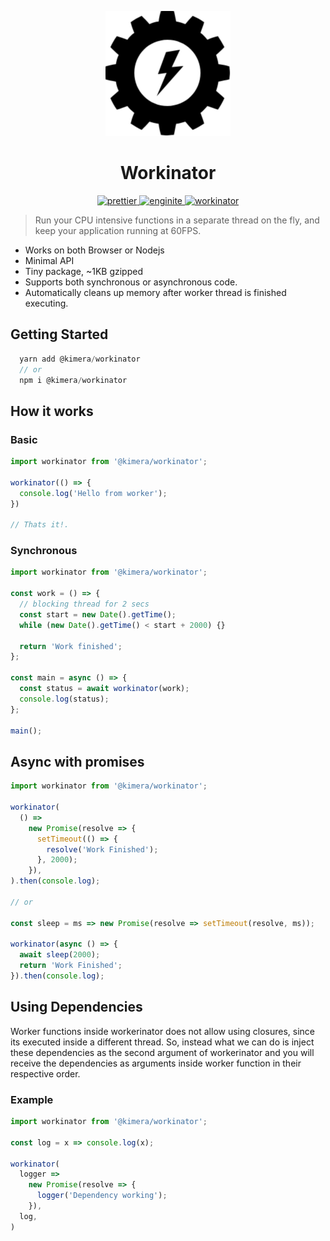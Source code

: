 <p align="center" ><img src="docs/logo.png" width="200"/></p>

<h1 align="center"> Workinator</h1>

<p align="center">
  <a href="https://github.com/prettier/prettier">
        <img src="https://img.shields.io/badge/code_style-prettier-ff69b4.svg" alt="prettier"/>
  </a>
<a href="https://github.com/rajatsharma/enginite">
        <img src="https://img.shields.io/badge/enginite-generator-orange.svg" alt="enginite"/>
  </a>
  <a href="https://packagephobia.now.sh/result?p=@kimera/workinator">
  <img src="https://packagephobia.now.sh/badge?p=@kimera/workinator" alt="workinator">
  </a>
</p>

> Run your CPU intensive functions in a separate thread on the fly, and keep your application running at 60FPS.

- Works on both Browser or Nodejs
- Minimal API
- Tiny package, ~1KB gzipped
- Supports both synchronous or asynchronous code.
- Automatically cleans up memory after worker thread is finished executing.

## Getting Started

```javascript
  yarn add @kimera/workinator
  // or
  npm i @kimera/workinator
```

## How it works

### Basic
```javascript
import workinator from '@kimera/workinator';

workinator(() => {
  console.log('Hello from worker');
})

// Thats it!.
```

### Synchronous
```javascript
import workinator from '@kimera/workinator';

const work = () => {
  // blocking thread for 2 secs
  const start = new Date().getTime();
  while (new Date().getTime() < start + 2000) {}

  return 'Work finished';
};

const main = async () => {
  const status = await workinator(work);
  console.log(status);
};

main();
```

## Async with promises

```javascript
import workinator from '@kimera/workinator';

workinator(
  () =>
    new Promise(resolve => {
      setTimeout(() => {
        resolve('Work Finished');
      }, 2000);
    }),
).then(console.log);

// or

const sleep = ms => new Promise(resolve => setTimeout(resolve, ms));

workinator(async () => {
  await sleep(2000);
  return 'Work Finished';
}).then(console.log);
```

## Using Dependencies

Worker functions inside workerinator does not allow using closures, since its executed inside a different thread. So, instead what we can do is inject these dependencies as the second argument of workerinator and you will receive the dependencies as arguments inside worker function in their respective order.

### Example

```javascript
import workinator from '@kimera/workinator';

const log = x => console.log(x);

workinator(
  logger =>
    new Promise(resolve => {
      logger('Dependency working');
    }),
  log,
)
```
